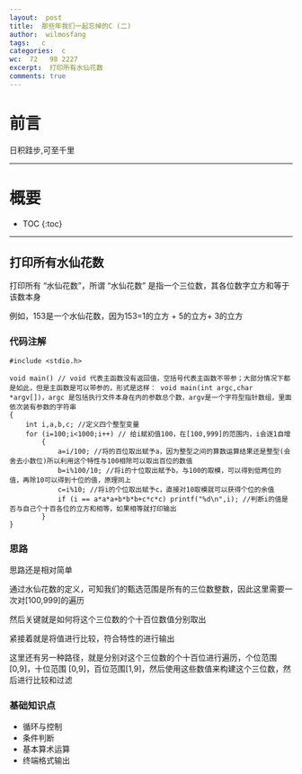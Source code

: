 ```yaml
---
layout:  post
title:  那些年我们一起忘掉的C (二)
author:  wilmosfang
tags:   c 
categories:  c
wc:  72   98 2227 
excerpt:  打印所有水仙花数
comments: true
---
```



# 前言

日积跬步,可至千里

---


# 概要

* TOC
{:toc}



---

## 打印所有水仙花数

打印所有 “水仙花数”，所谓 “水仙花数” 是指一个三位数，其各位数字立方和等于该数本身

例如，153是一个水仙花数，因为153=1的立方  + 5的立方+ 3的立方

### 代码注解

~~~
#include <stdio.h>

void main() // void 代表主函数没有返回值，空括号代表主函数不带参；大部分情况下都是如此，但是主函数是可以带参的，形式是这样： void main(int argc,char *argv[])，argc 是包括执行文件本身在内的参数总个数，argv是一个字符型指针数组，里面依次装有参数的字符串
{
	int i,a,b,c; //定义四个整型变量
	for (i=100;i<1000;i++) // 给i赋初值100，在[100,999]的范围内，i会逐1自增 
		{
			a=i/100; //将的百位取出赋予a，因为整型之间的算数运算结果还是整型(会舍去小数位)所以利用这个特性与100相除可以取出百位的数值
			b=i%100/10; //将i的十位取出赋予b，与100的取模，可以得到低两位的值，再除10可以得到十位的值，原理同上
			c=i%10; //将i的个位取出赋予c，直接对10取模就可以获得个位的余值
			if (i == a*a*a+b*b*b+c*c*c) printf("%d\n",i); //判断i的值是否与自己个十百各位的立方和相等，如果相等就打印输出
		}    
}
~~~ 

### 思路

思路还是相对简单

通过水仙花数的定义，可知我们的甄选范围是所有的三位数整数，因此这里需要一次对[100,999]的遍历

然后关键就是如何将这个三位数的个十百位数值分别取出

紧接着就是将值进行比较，符合特性的进行输出

这里还有另一种路径，就是分别对这个三位数的个十百位进行遍历，个位范围[0,9]，十位范围 [0,9]，百位范围[1,9]，然后使用这些数值来构建这个三位数，然后进行比较和过滤


### 基础知识点


* 循环与控制
* 条件判断
* 基本算术运算
* 终端格式输出
